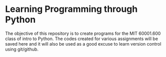 # Learning Programming through Python

The objective of this repository is to create programs for the MIT 60001.600 class of 
intro to Python. The codes created for various assignments will be saved here and it will also 
be used as a good excuse to learn version control using git/github. 
